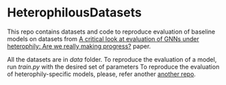 # HeterophilousDatasets


This repo contains datasets and code to reproduce evaluation of baseline models on datasets from [A critical look at evaluation of GNNs under heterophily: Are we really making progress?](https://openreview.net/forum?id=tJbbQfw-5wv) paper.

All the datasets are in *data* folder.
To reproduce the evaluation of a model, run *train.py* with the desired set of parameters
To reproduce the evaluation of heterophily-specific models, please, refer another [another repo](https://github.com/heterophily-submit/HeterophilySpecificModels).